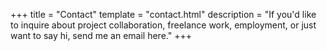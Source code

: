 +++
title = "Contact"
template = "contact.html"
description = "If you'd like to inquire about project collaboration, freelance work, employment, or just want to say hi, send me an email here."
+++
